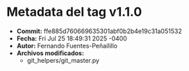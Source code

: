 # Metadata del tag v1.1.0

- **Commit:** ffe885d760669635301abf0b2b4e19c31a051532
- **Fecha:** Fri Jul 25 18:49:31 2025 -0400
- **Autor:** Fernando Fuentes-Peñailillo
- **Archivos modificados:**
  - git_helpers/git_master.py
